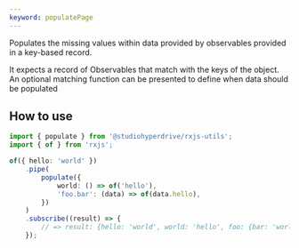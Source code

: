 ```yaml
---
keyword: populatePage
---
```


Populates the missing values within data provided by observables provided in a key-based record.

It expects a record of Observables that match with the keys of the object. An optional matching function can be presented to define when data should be populated

## How to use

```typescript
import { populate } from '@studiohyperdrive/rxjs-utils';
import { of } from 'rxjs';

of({ hello: 'world' })
	.pipe(
		populate({
			world: () => of('hello'),
			'foo.bar': (data) => of(data.hello),
		})
	)
	.subscribe((result) => {
		// => result: {hello: 'world', world: 'hello', foo: {bar: 'world'}}
	});
```
